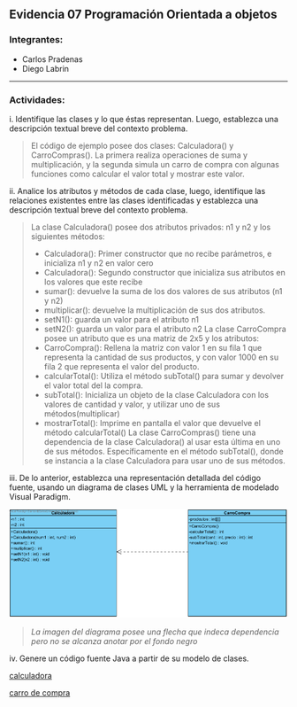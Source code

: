 ## Evidencia 07 Programación Orientada a objetos
### **Integrantes:**
- Carlos Pradenas
- Diego Labrin
---
### Actividades:
i. Identifique las clases y lo que éstas representan. Luego, establezca una descripción textual breve del contexto problema.

> El código de ejemplo posee dos clases: Calculadora() y CarroCompras(). La primera realiza operaciones de suma y multiplicación, y la segunda simula un carro de compra con algunas funciones como calcular el valor total y mostrar este valor.

 ii. Analice los atributos y métodos de cada clase, luego, identifique las relaciones existentes entre las clases identificadas y establezca una descripción textual breve del contexto problema. 

> La clase Calculadora() posee dos atributos privados: n1 y n2 y los siguientes métodos:
> - Calculadora(): Primer constructor que no recibe parámetros, e inicializa n1 y n2 en valor cero
> - Calculadora(): Segundo constructor que inicializa sus atributos en los valores que este recibe
> - sumar(): devuelve la suma de los dos valores de sus atributos (n1 y n2)
> - multiplicar(): devuelve la multiplicación de sus dos atributos.
> - setN1(): guarda un valor para el atributo n1
> - setN2(): guarda un valor para el atributo n2
> La clase CarroCompra posee un atributo que es una matriz de 2x5 y los atributos:
> - CarroCompra(): Rellena la matriz con valor 1 en su fila 1 que representa la cantidad de sus productos, y con valor 1000 en su fila 2 que representa el valor del producto.
> - calcularTotal(): Utiliza el método subTotal() para sumar y devolver el valor total del la compra.
> - subTotal(): Inicializa un objeto de la clase Calculadora con los valores de cantidad y valor, y utilizar uno de sus métodos(multiplicar)
> - mostrarTotal(): Imprime en pantalla el valor que devuelve el método calcularTotal()
> La clase CarroCompras() tiene una dependencia de la clase Calculadora() al usar esta última en uno de sus métodos. Específicamente en el método subTotal(), donde se instancia a la clase Calculadora para usar uno de sus métodos.

iii. De lo anterior, establezca una representación detallada del código fuente, usando un diagrama de clases UML y la herramienta de modelado Visual Paradigm.

![Diagrama UMl](https://github.com/Carletess/Evidencia07/blob/bc163ff077f62b7263334094e9a56f5b81de2206/visual%20paradigm.png)

> *La imagen del diagrama posee una flecha que indeca dependencia pero no se alcanza anotar por el fondo negro*


iv. Genere un código fuente Java a partir de su modelo de clases.

[calculadora](https://github.com/Carletess/Evidencia07/blob/bc163ff077f62b7263334094e9a56f5b81de2206/src/main/java/org/example/Calculadora.java)

[carro de compra](https://github.com/Carletess/Evidencia07/blob/bc163ff077f62b7263334094e9a56f5b81de2206/src/main/java/org/example/CarroCompra.java)
